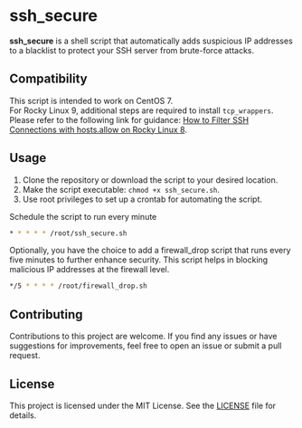 # ssh_secure
**ssh_secure** is a shell script that automatically adds suspicious IP addresses to a blacklist to protect your SSH server from brute-force attacks.

## Compatibility

This script is intended to work on CentOS 7.  
For Rocky Linux 9, additional steps are required to install `tcp_wrappers`.  
Please refer to the following link for guidance: [How to Filter SSH Connections with hosts.allow on Rocky Linux 8](https://zedt.eu/tech/linux/how-to-filter-ssh-connections-with-hosts-allow-on-rocky-linux-8/).

## Usage

1. Clone the repository or download the script to your desired location.
2. Make the script executable: `chmod +x ssh_secure.sh`.
3. Use root privileges to set up a crontab for automating the script.  

Schedule the script to run every minute
```bash
* * * * * /root/ssh_secure.sh
```

Optionally, you have the choice to add a firewall_drop script that runs every five minutes to further enhance security. This script helps in blocking malicious IP addresses at the firewall level.
```bash
*/5 * * * * /root/firewall_drop.sh
```

## Contributing

Contributions to this project are welcome. If you find any issues or have suggestions for improvements, feel free to open an issue or submit a pull request.

## License

This project is licensed under the MIT License. See the [LICENSE](LICENSE) file for details.